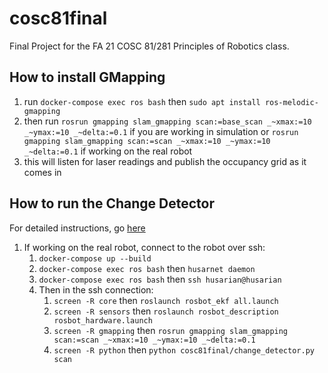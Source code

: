 # cosc81final
Final Project for the FA 21 COSC 81/281 Principles of Robotics class.



## How to install GMapping
1. run `docker-compose exec ros bash` then `sudo apt install ros-melodic-gmapping`
2. then run `rosrun gmapping slam_gmapping scan:=base_scan _~xmax:=10 _~ymax:=10 _~delta:=0.1` if you are working in simulation or `rosrun gmapping slam_gmapping scan:=scan _~xmax:=10 _~ymax:=10 _~delta:=0.1` if working on the real robot
3. this will listen for laser readings and publish the occupancy grid as it comes in

## How to run the Change Detector
For detailed instructions, go [here](https://www.overleaf.com/project/5da4b7b87a7dd90001b4618a)
1. If working on the real robot, connect to the robot over ssh:
   1. `docker-compose up --build`
   2. `docker-compose exec ros bash` then `husarnet daemon`
   3. `docker-compose exec ros bash` then `ssh husarian@husarian`
   4. Then in the ssh connection:
      1. `screen -R core` then `roslaunch rosbot_ekf all.launch`
      2. `screen -R sensors` then `roslaunch rosbot_description rosbot_hardware.launch`
      3. `screen -R gmapping` then `rosrun gmapping slam_gmapping scan:=scan _~xmax:=10 _~ymax:=10 _~delta:=0.1`
      4. `screen -R python` then `python cosc81final/change_detector.py scan`
